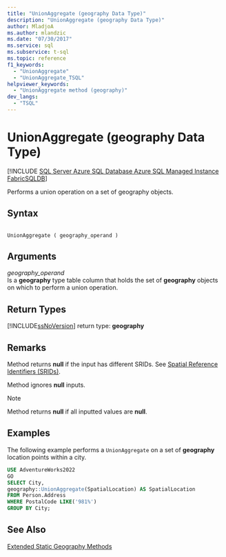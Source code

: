 ```yaml
---
title: "UnionAggregate (geography Data Type)"
description: "UnionAggregate (geography Data Type)"
author: MladjoA
ms.author: mlandzic
ms.date: "07/30/2017"
ms.service: sql
ms.subservice: t-sql
ms.topic: reference
f1_keywords:
  - "UnionAggregate"
  - "UnionAggregate_TSQL"
helpviewer_keywords:
  - "UnionAggregate method (geography)"
dev_langs:
  - "TSQL"
---
```

# UnionAggregate (geography Data Type)
[!INCLUDE [SQL Server Azure SQL Database Azure SQL Managed Instance FabricSQLDB](../../includes/applies-to-version/sql-asdb-asdbmi-fabricsqldb.md)]

Performs a union operation on a set of geography objects.
  
## Syntax  
  
```  
  
UnionAggregate ( geography_operand )  
```  

## Arguments
 *geography_operand*  
 Is a **geography** type table column that holds the set of **geography** objects on which to perform a union operation.  
  
## Return Types  
 [!INCLUDE[ssNoVersion](../../includes/ssnoversion-md.md)] return type: **geography**  
  
## Remarks  
 Method returns **null** if the input has different SRIDs. See [Spatial Reference Identifiers &#40;SRIDs&#41;](../../relational-databases/spatial/spatial-reference-identifiers-srids.md).  
  
 Method ignores **null** inputs.  
  
> [!NOTE]  
>  Method returns **null** if all inputted values are **null**.  
  
## Examples  
 The following example performs a `UnionAggregate` on a set of **geography** location points within a city.  
  
 ```sql
 USE AdventureWorks2022  
 GO  
 SELECT City,  
 geography::UnionAggregate(SpatialLocation) AS SpatialLocation  
 FROM Person.Address  
 WHERE PostalCode LIKE('981%')  
 GROUP BY City;
 ```  
  
## See Also  
 [Extended Static Geography Methods](../../t-sql/spatial-geography/extended-static-geography-methods.md)  
  
  
